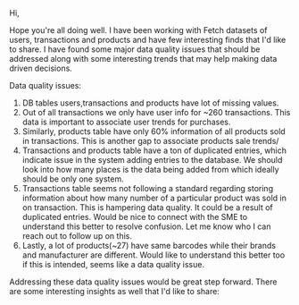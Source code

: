 Hi,

Hope you're all doing well. I have been working with Fetch datasets of users, transactions and products and have few interesting finds that I'd like to share. I have found some major data quality issues that should be addressed along with some interesting trends that may help making data driven decisions.

Data quality issues: 
1. DB tables users,transactions and products have lot of missing values.
2. Out of all transactions we only have user info for ~260 transactions. This data is important to associate user trends for purchases.
3. Similarly, products table have only 60% information of all products sold in transactions. This is another gap to associate products sale trends/
4. Transactions and products table have a ton of duplicated entries, which indicate issue in the system adding entries to the database. We should look into how many places is the data being added from which ideally should be only one system.
5. Transactions table seems not following a standard regarding storing information about how many number of a particular product was sold in on transaction. This is hampering data quality. It could be a result of duplicated entries. Would be nice to connect with the SME to understand this better to resolve confusion. Let me know who I can reach out to follow up on this.
6. Lastly, a lot of products(~27) have same barcodes while their brands and manufacturer are different. Would like to understand this better too if this is intended, seems like a data quality issue.

Addressing these data quality issues would be great step forward. There are some interesting insights as well that I'd like to share:


